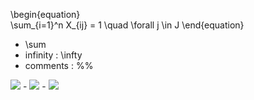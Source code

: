 \begin{equation}  
\sum_{i=1}^n X_{ij} = 1 \quad \forall j \in J
\end{equation}

* \sum 
* infinity : \infty 
* comments : %% 

<img src="https://latex.codecogs.com/gif.latex?O_t=\sum_{i=1}^n X_{ij} = 1 \quad \forall j \in J t " /> 
- <img src="https://latex.codecogs.com/gif.latex?s=\text { sensor reading }  " /> 
- <img src="https://latex.codecogs.com/gif.latex?P(s | O_t )=\text { Probability of a sensor reading value when sleep onset is observed at a time bin } t " />

